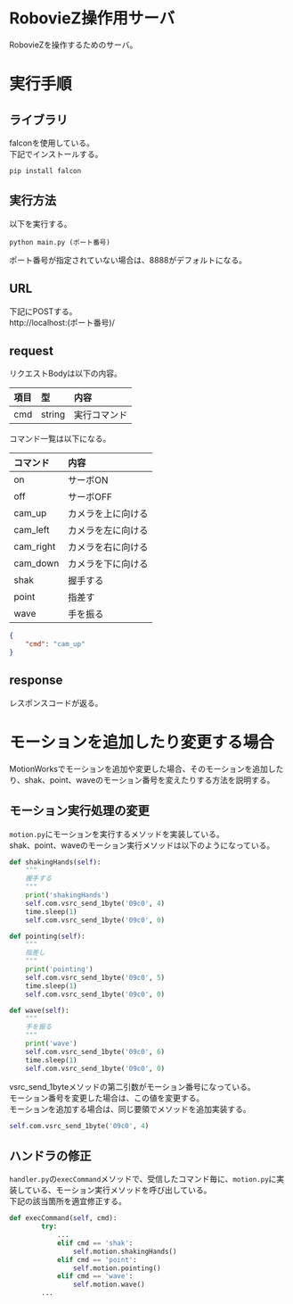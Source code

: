 # RobovieZ操作用サーバ
RobovieZを操作するためのサーバ。  

# 実行手順
## ライブラリ
falconを使用している。  
下記でインストールする。  
```
pip install falcon
```

## 実行方法
以下を実行する。  
```
python main.py (ポート番号)
```

ポート番号が指定されていない場合は、8888がデフォルトになる。  

## URL
下記にPOSTする。  
http://localhost:(ポート番号)/

## request
リクエストBodyは以下の内容。  

|項目|型|内容|
|:--|:--|:--|
|cmd|string|実行コマンド|

コマンド一覧は以下になる。

|コマンド|内容|
|:--|:--|
|on|サーボON|
|off|サーボOFF|
|cam_up|カメラを上に向ける|
|cam_left|カメラを左に向ける|
|cam_right|カメラを右に向ける|
|cam_down|カメラを下に向ける|
|shak|握手する|
|point|指差す|
|wave|手を振る|

```json
{
    "cmd": "cam_up"
}
```

## response
レスポンスコードが返る。

# モーションを追加したり変更する場合
MotionWorksでモーションを追加や変更した場合、そのモーションを追加したり、shak、point、waveのモーション番号を変えたりする方法を説明する。

## モーション実行処理の変更
`motion.py`にモーションを実行するメソッドを実装している。  
shak、point、waveのモーション実行メソッドは以下のようになっている。

```py
def shakingHands(self):
    """
    握手する
    """
    print('shakingHands')
    self.com.vsrc_send_1byte('09c0', 4)
    time.sleep(1)
    self.com.vsrc_send_1byte('09c0', 0)

def pointing(self):
    """
    指差し
    """
    print('pointing')
    self.com.vsrc_send_1byte('09c0', 5)
    time.sleep(1)
    self.com.vsrc_send_1byte('09c0', 0)

def wave(self):
    """
    手を振る
    """
    print('wave')
    self.com.vsrc_send_1byte('09c0', 6)
    time.sleep(1)
    self.com.vsrc_send_1byte('09c0', 0)
```

vsrc_send_1byteメソッドの第二引数がモーション番号になっている。  
モーション番号を変更した場合は、この値を変更する。  
モーションを追加する場合は、同じ要領でメソッドを追加実装する。
```py
self.com.vsrc_send_1byte('09c0', 4)
```

## ハンドラの修正
`handler.py`の`execCommand`メソッドで、受信したコマンド毎に、`motion.py`に実装している、モーション実行メソッドを呼び出している。  
下記の該当箇所を適宜修正する。

```py
def execCommand(self, cmd):
        try:
            ...
            elif cmd == 'shak':
                self.motion.shakingHands()
            elif cmd == 'point':
                self.motion.pointing()
            elif cmd == 'wave':
                self.motion.wave()
        ...
```